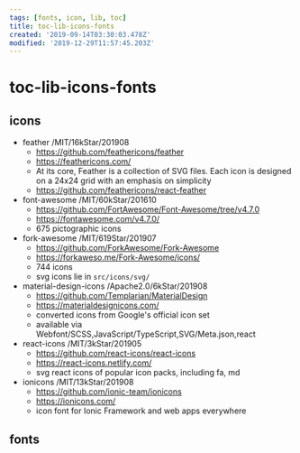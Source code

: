 ```yaml
---
tags: [fonts, icon, lib, toc]
title: toc-lib-icons-fonts
created: '2019-09-14T03:30:03.478Z'
modified: '2019-12-29T11:57:45.203Z'
---
```


# toc-lib-icons-fonts

## icons
- feather  /MIT/16kStar/201908
    - https://github.com/feathericons/feather
    - https://feathericons.com/
    - At its core, Feather is a collection of SVG files. Each icon is designed on a 24x24 grid with an emphasis on simplicity
    - https://github.com/feathericons/react-feather
- font-awesome  /MIT/60kStar/201610
    - https://github.com/FortAwesome/Font-Awesome/tree/v4.7.0
    - https://fontawesome.com/v4.7.0/
    - 675 pictographic icons
- fork-awesome  /MIT/619Star/201907
    - https://github.com/ForkAwesome/Fork-Awesome
    - https://forkaweso.me/Fork-Awesome/icons/
    - 744 icons 
    - svg icons lie in `src/icons/svg/`
- material-design-icons  /Apache2.0/6kStar/201908
    - https://github.com/Templarian/MaterialDesign
    - https://materialdesignicons.com/
    - converted icons from Google's official icon set
    - available via Webfont/SCSS,JavaScript/TypeScript,SVG/Meta.json,react
- react-icons  /MIT/3kStar/201905
    - https://github.com/react-icons/react-icons
    - https://react-icons.netlify.com/
    - svg react icons of popular icon packs, including fa, md 
- ionicons   /MIT/13kStar/201908
    - https://github.com/ionic-team/ionicons
    - https://ionicons.com/
    -  icon font for Ionic Framework and web apps everywhere

## fonts
